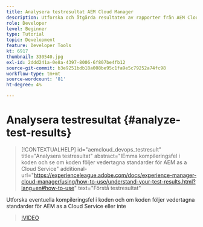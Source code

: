 ```yaml
---
title: Analysera testresultat AEM Cloud Manager
description: Utforska och åtgärda resultaten av rapporter från AEM Cloud Manager
role: Developer
level: Beginner
type: Tutorial
topic: Development
feature: Developer Tools
kt: 6917
thumbnail: 330540.jpg
exl-id: 2ddd241a-0e8a-4397-8006-6f807be4fb12
source-git-commit: b3e9251bdb18a008be95c1fa9e5c79252a74fc98
workflow-type: tm+mt
source-wordcount: '81'
ht-degree: 4%

---
```


# Analysera testresultat {#analyze-test-results}

>[!CONTEXTUALHELP]
>id="aemcloud_devops_testresult"
>title="Analysera testresultat"
>abstract="IEmma kompileringsfel i koden och se om koden följer vedertagna standarder för AEM as a Cloud Service"
>additional-url="https://experienceleague.adobe.com/docs/experience-manager-cloud-manager/using/how-to-use/understand-your-test-results.html?lang=en#how-to-use" text="Förstå testresultat"

Utforska eventuella kompileringsfel i koden och om koden följer vedertagna standarder för AEM as a Cloud Service eller inte

>[!VIDEO](https://video.tv.adobe.com/v/330540?quality=12&learn=on)
